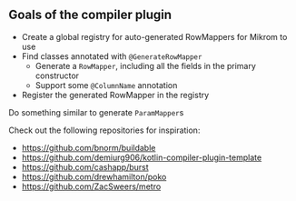 ## Goals of the compiler plugin
- Create a global registry for auto-generated RowMappers for Mikrom to use
- Find classes annotated with `@GenerateRowMapper`
  - Generate a `RowMapper`, including all the fields in the primary constructor
  - Support some `@ColumnName` annotation
- Register the generated RowMapper in the registry

Do something similar to generate `ParamMapper`s

Check out the following repositories for inspiration:
- https://github.com/bnorm/buildable
- https://github.com/demiurg906/kotlin-compiler-plugin-template
- https://github.com/cashapp/burst
- https://github.com/drewhamilton/poko
- https://github.com/ZacSweers/metro
